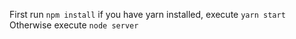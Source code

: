 First run `npm install`
if you have yarn installed, execute `yarn start`
Otherwise execute `node server` 
